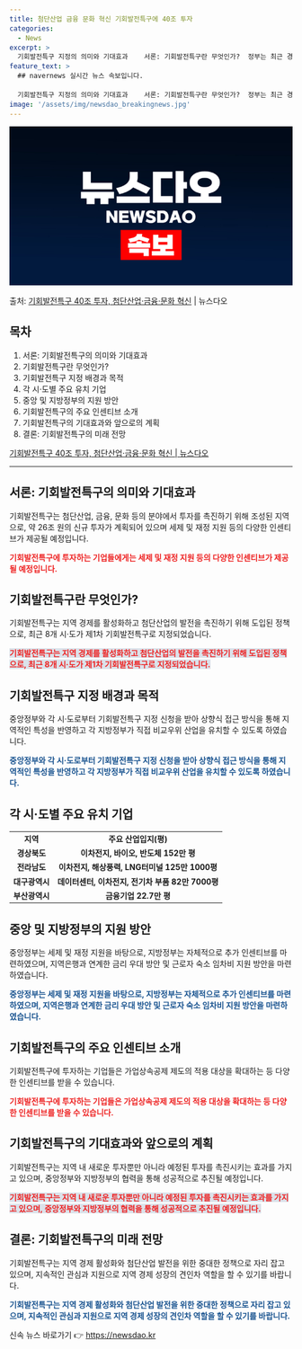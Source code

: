 ```yaml
---
title: 첨단산업 금융 문화 혁신 기회발전특구에 40조 투자
categories:
  - News
excerpt: >
  기회발전특구 지정의 의미와 기대효과    서론: 기회발전특구란 무엇인가?  정부는 최근 경북, 전남, 전북,…
feature_text: >
  ## navernews 실시간 뉴스 속보입니다.

  기회발전특구 지정의 의미와 기대효과    서론: 기회발전특구란 무엇인가?  정부는 최근 경북, 전남, 전북,…
image: '/assets/img/newsdao_breakingnews.jpg'
---
```


![뉴스다오 속보](/assets/img/newsdao_breakingnews.jpg)

<p>출처: <a href="https://newsdao.kr/4356" rel="dofollow">기회발전특구 40조 투자, 첨단산업·금융·문화 혁신</a> | 뉴스다오</p>

<h2 data-ke-size="size26">목차</h2>

1. 서론: 기회발전특구의 의미와 기대효과
2. 기회발전특구란 무엇인가?
3. 기회발전특구 지정 배경과 목적
4. 각 시·도별 주요 유치 기업
5. 중앙 및 지방정부의 지원 방안
6. 기회발전특구의 주요 인센티브 소개
7. 기회발전특구의 기대효과와 앞으로의 계획
8. 결론: 기회발전특구의 미래 전망

<p data-ke-size="size16"><a href="https://newsdao.kr/4356">기회발전특구 40조 투자, 첨단산업·금융·문화 혁신 | 뉴스다오</a></p>
<hr>

<h2 data-ke-size="size26">서론: 기회발전특구의 의미와 기대효과</h2>
<p data-ke-size="size16">기회발전특구는 첨단산업, 금융, 문화 등의 분야에서 투자를 촉진하기 위해 조성된 지역으로, 약 26조 원의 신규 투자가 계획되어 있으며 세제 및 재정 지원 등의 다양한 인센티브가 제공될 예정입니다.</p>
<b><span style="color: #ee2323;">기회발전특구에 투자하는 기업들에게는 세제 및 재정 지원 등의 다양한 인센티브가 제공될 예정입니다.</span></b>

<h2 data-ke-size="size26">기회발전특구란 무엇인가?</h2>
<p data-ke-size="size16">기회발전특구는 지역 경제를 활성화하고 첨단산업의 발전을 촉진하기 위해 도입된 정책으로, 최근 8개 시·도가 제1차 기회발전특구로 지정되었습니다.</p>
<b><span style="background-color: #21538527; color: #ee2323;">기회발전특구는 지역 경제를 활성화하고 첨단산업의 발전을 촉진하기 위해 도입된 정책으로, 최근 8개 시·도가 제1차 기회발전특구로 지정되었습니다.</span></b>

<h2 data-ke-size="size26">기회발전특구 지정 배경과 목적</h2>
<p data-ke-size="size16">중앙정부와 각 시·도로부터 기회발전특구 지정 신청을 받아 상향식 접근 방식을 통해 지역적인 특성을 반영하고 각 지방정부가 직접 비교우위 산업을 유치할 수 있도록 하였습니다.</p>
<b><span style="color: #1a5490;">중앙정부와 각 시·도로부터 기회발전특구 지정 신청을 받아 상향식 접근 방식을 통해 지역적인 특성을 반영하고 각 지방정부가 직접 비교우위 산업을 유치할 수 있도록 하였습니다.</span></b>

<h2 data-ke-size="size26">각 시·도별 주요 유치 기업</h2>
<table>
	<tr>
		<td style="text-align: center; height: 17px;"><b>지역</b></td>
		<td style="text-align: center; height: 17px;"><b>주요 산업입지(평)</b></td>
	</tr>
	<tr>
		<td style="text-align: center; height: 17px;"><b>경상북도</b></td>
		<td style="text-align: center; height: 17px;"><b>이차전지, 바이오, 반도체 152만 평</b></td>
	</tr>
	<tr>
		<td style="text-align: center; height: 17px;"><b>전라남도</b></td>
		<td style="text-align: center; height: 17px;"><b>이차전지, 해상풍력, LNG터미널 125만 1000평</b></td>
	</tr>
	<tr>
		<td style="text-align: center; height: 17px;"><b>대구광역시</b></td>
		<td style="text-align: center; height: 17px;"><b>데이터센터, 이차전지, 전기차 부품 82만 7000평</b></td>
	</tr>
	<tr>
		<td style="text-align: center; height: 17px;"><b>부산광역시</b></td>
		<td style="text-align: center; height: 17px;"><b>금융기업 22.7만 평</b></td>
	</tr>
</table>

<h2 data-ke-size="size26">중앙 및 지방정부의 지원 방안</h2>
<p data-ke-size="size16">중앙정부는 세제 및 재정 지원을 바탕으로, 지방정부는 자체적으로 추가 인센티브를 마련하였으며, 지역은행과 연계한 금리 우대 방안 및 근로자 숙소 임차비 지원 방안을 마련하였습니다.</p>
<b><span style="color: #1a5490;">중앙정부는 세제 및 재정 지원을 바탕으로, 지방정부는 자체적으로 추가 인센티브를 마련하였으며, 지역은행과 연계한 금리 우대 방안 및 근로자 숙소 임차비 지원 방안을 마련하였습니다.</span></b>

<h2 data-ke-size="size26">기회발전특구의 주요 인센티브 소개</h2>
<p data-ke-size="size16">기회발전특구에 투자하는 기업들은 가업상속공제 제도의 적용 대상을 확대하는 등 다양한 인센티브를 받을 수 있습니다.</p>
<b><span style="color: #ee2323;">기회발전특구에 투자하는 기업들은 가업상속공제 제도의 적용 대상을 확대하는 등 다양한 인센티브를 받을 수 있습니다.</span></b>

<h2 data-ke-size="size26">기회발전특구의 기대효과와 앞으로의 계획</h2>
<p data-ke-size="size16">기회발전특구는 지역 내 새로운 투자뿐만 아니라 예정된 투자를 촉진시키는 효과를 가지고 있으며, 중앙정부와 지방정부의 협력을 통해 성공적으로 추진될 예정입니다.</p>
<b><span style="background-color: #21538527; color: #ee2323;">기회발전특구는 지역 내 새로운 투자뿐만 아니라 예정된 투자를 촉진시키는 효과를 가지고 있으며, 중앙정부와 지방정부의 협력을 통해 성공적으로 추진될 예정입니다.</span></b>

<h2 data-ke-size="size26">결론: 기회발전특구의 미래 전망</h2>
<p data-ke-size="size16">기회발전특구는 지역 경제 활성화와 첨단산업 발전을 위한 중대한 정책으로 자리 잡고 있으며, 지속적인 관심과 지원으로 지역 경제 성장의 견인차 역할을 할 수 있기를 바랍니다.</p>
<b><span style="color: #1a5490;">기회발전특구는 지역 경제 활성화와 첨단산업 발전을 위한 중대한 정책으로 자리 잡고 있으며, 지속적인 관심과 지원으로 지역 경제 성장의 견인차 역할을 할 수 있기를 바랍니다.</span></b> 

신속 뉴스 바로가기 👉 <a href="https://newsdao.kr" rel="dofollow">https://newsdao.kr</a>


